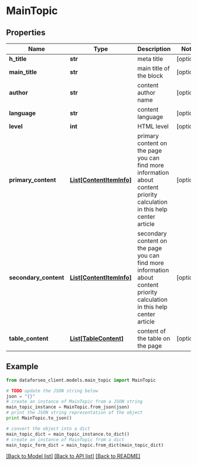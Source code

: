 # MainTopic


## Properties

Name | Type | Description | Notes
------------ | ------------- | ------------- | -------------
**h_title** | **str** | meta title | [optional] 
**main_title** | **str** | main title of the block | [optional] 
**author** | **str** | content author name | [optional] 
**language** | **str** | content language | [optional] 
**level** | **int** | HTML level | [optional] 
**primary_content** | [**List[ContentItemInfo]**](ContentItemInfo.md) | primary content on the page you can find more information about content priority calculation in this help center article | [optional] 
**secondary_content** | [**List[ContentItemInfo]**](ContentItemInfo.md) | secondary content on the page you can find more information about content priority calculation in this help center article | [optional] 
**table_content** | [**List[TableContent]**](TableContent.md) | content of the table on the page | [optional] 

## Example

```python
from dataforseo_client.models.main_topic import MainTopic

# TODO update the JSON string below
json = "{}"
# create an instance of MainTopic from a JSON string
main_topic_instance = MainTopic.from_json(json)
# print the JSON string representation of the object
print MainTopic.to_json()

# convert the object into a dict
main_topic_dict = main_topic_instance.to_dict()
# create an instance of MainTopic from a dict
main_topic_form_dict = main_topic.from_dict(main_topic_dict)
```
[[Back to Model list]](../README.md#documentation-for-models) [[Back to API list]](../README.md#documentation-for-api-endpoints) [[Back to README]](../README.md)



